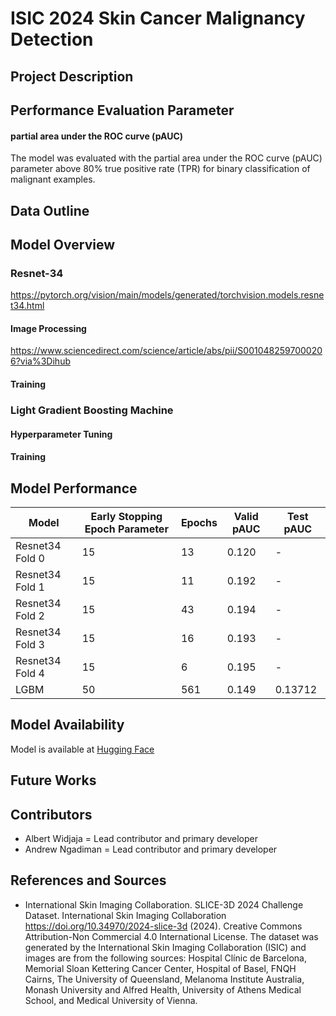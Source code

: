 # ISIC 2024 Skin Cancer Malignancy Detection

## Project Description

## Performance Evaluation Parameter

#### partial area under the ROC curve (pAUC)
  
The model was evaluated with the partial area under the ROC curve (pAUC) parameter above 80% true positive rate (TPR) for binary classification of malignant examples.

## Data Outline

## Model Overview

### Resnet-34

https://pytorch.org/vision/main/models/generated/torchvision.models.resnet34.html

#### Image Processing

https://www.sciencedirect.com/science/article/abs/pii/S0010482597000206?via%3Dihub 

#### Training 

### Light Gradient Boosting Machine

#### Hyperparameter Tuning 

#### Training

## Model Performance 

| **Model** | **Early Stopping Epoch Parameter** | **Epochs** | **Valid pAUC** | **Test pAUC** |
|------------------|-------------------------------|------------|-------------------|-----------------|
| Resnet34 Fold 0         | 15  | 13        | 0.120          | -    |
| Resnet34 Fold 1         | 15  | 11        | 0.192          | -    |
| Resnet34 Fold 2         | 15  | 43        | 0.194          | -    |
| Resnet34 Fold 3         | 15  | 16        | 0.193          | -    |
| Resnet34 Fold 4         | 15  | 6        | 0.195          | -    |
| LGBM         | 50  | 561        | 0.149          |  0.13712   |

## Model Availability

Model is available at [Hugging Face](https://huggingface.co/albertw1706/resnet34_skin_cancer_malignancy_detection)

## Future Works

## Contributors
- Albert Widjaja = Lead contributor and primary developer
- Andrew Ngadiman = Lead contributor and primary developer

## References and Sources

- International Skin Imaging Collaboration. SLICE-3D 2024 Challenge Dataset. International Skin Imaging Collaboration https://doi.org/10.34970/2024-slice-3d (2024). Creative Commons Attribution-Non Commercial 4.0 International License. The dataset was generated by the International Skin Imaging Collaboration (ISIC) and images are from the following sources: Hospital Clínic de Barcelona, Memorial Sloan Kettering Cancer Center, Hospital of Basel, FNQH Cairns, The University of Queensland, Melanoma Institute Australia, Monash University and Alfred Health, University of Athens Medical School, and Medical University of Vienna.
